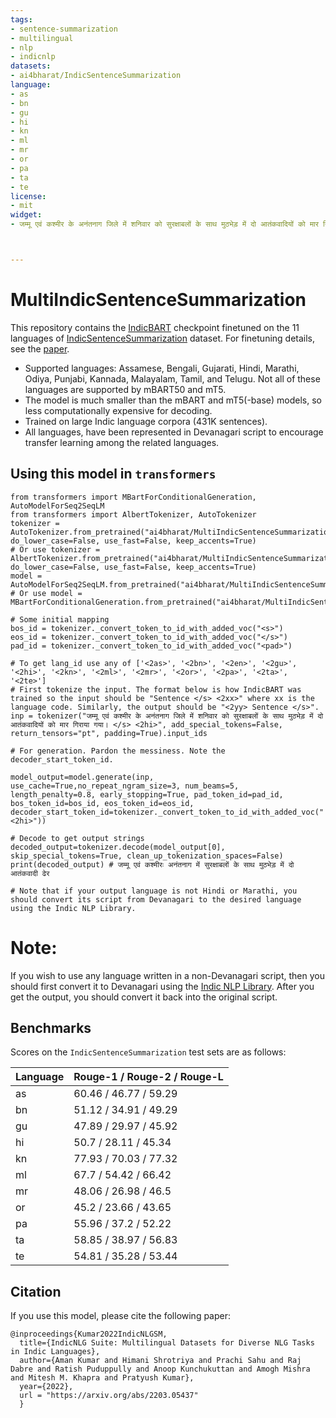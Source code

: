 ```yaml
---
tags:
- sentence-summarization
- multilingual
- nlp
- indicnlp
datasets:
- ai4bharat/IndicSentenceSummarization
language:
- as
- bn
- gu
- hi
- kn
- ml
- mr
- or
- pa
- ta
- te
license:
- mit
widget:
- जम्मू एवं कश्मीर के अनंतनाग जिले में शनिवार को सुरक्षाबलों के साथ मुठभेड़ में दो आतंकवादियों को मार गिराया गया। </s> <2hi>



---
```


# MultiIndicSentenceSummarization

This repository contains the [IndicBART](https://huggingface.co/ai4bharat/IndicBART) checkpoint finetuned on the 11 languages of [IndicSentenceSummarization](https://huggingface.co/datasets/ai4bharat/IndicSentenceSummarization) dataset. For finetuning details,
see the [paper](https://arxiv.org/abs/2203.05437). 
<ul>
<li >Supported languages: Assamese, Bengali, Gujarati, Hindi, Marathi, Odiya, Punjabi, Kannada, Malayalam, Tamil, and Telugu. Not all of these languages are supported by mBART50 and mT5. </li>
<li >The model is much smaller than the mBART and mT5(-base) models, so less computationally expensive for decoding. </li>
<li> Trained on large Indic language corpora (431K sentences). </li>
<li> All languages, have been represented in Devanagari script to encourage transfer learning among the related languages. </li>
</ul>



## Using this model in `transformers`

```
from transformers import MBartForConditionalGeneration, AutoModelForSeq2SeqLM
from transformers import AlbertTokenizer, AutoTokenizer
tokenizer = AutoTokenizer.from_pretrained("ai4bharat/MultiIndicSentenceSummarization", do_lower_case=False, use_fast=False, keep_accents=True)
# Or use tokenizer = AlbertTokenizer.from_pretrained("ai4bharat/MultiIndicSentenceSummarization", do_lower_case=False, use_fast=False, keep_accents=True)
model = AutoModelForSeq2SeqLM.from_pretrained("ai4bharat/MultiIndicSentenceSummarization")
# Or use model = MBartForConditionalGeneration.from_pretrained("ai4bharat/MultiIndicSentenceSummarization")

# Some initial mapping
bos_id = tokenizer._convert_token_to_id_with_added_voc("<s>")
eos_id = tokenizer._convert_token_to_id_with_added_voc("</s>")
pad_id = tokenizer._convert_token_to_id_with_added_voc("<pad>")

# To get lang_id use any of ['<2as>', '<2bn>', '<2en>', '<2gu>', '<2hi>', '<2kn>', '<2ml>', '<2mr>', '<2or>', '<2pa>', '<2ta>', '<2te>']
# First tokenize the input. The format below is how IndicBART was trained so the input should be "Sentence </s> <2xx>" where xx is the language code. Similarly, the output should be "<2yy> Sentence </s>".
inp = tokenizer("जम्मू एवं कश्मीर के अनंतनाग जिले में शनिवार को सुरक्षाबलों के साथ मुठभेड़ में दो आतंकवादियों को मार गिराया गया। </s> <2hi>", add_special_tokens=False, return_tensors="pt", padding=True).input_ids 

# For generation. Pardon the messiness. Note the decoder_start_token_id.

model_output=model.generate(inp, use_cache=True,no_repeat_ngram_size=3, num_beams=5, length_penalty=0.8, early_stopping=True, pad_token_id=pad_id, bos_token_id=bos_id, eos_token_id=eos_id, decoder_start_token_id=tokenizer._convert_token_to_id_with_added_voc("<2hi>"))

# Decode to get output strings
decoded_output=tokenizer.decode(model_output[0], skip_special_tokens=True, clean_up_tokenization_spaces=False)
print(decoded_output) # जम्मू एवं कश्मीरः अनंतनाग में सुरक्षाबलों के साथ मुठभेड़ में दो आतंकवादी ढेर

# Note that if your output language is not Hindi or Marathi, you should convert its script from Devanagari to the desired language using the Indic NLP Library.

```
# Note:
If you wish to use any language written in a non-Devanagari script, then you should first convert it to Devanagari using the <a href="https://github.com/anoopkunchukuttan/indic_nlp_library">Indic NLP Library</a>. After you get the output, you should convert it back into the original script.

## Benchmarks

Scores on the `IndicSentenceSummarization` test sets are as follows:

Language | Rouge-1 / Rouge-2 / Rouge-L
---------|----------------------------
as	|	60.46	/	46.77	/	59.29
bn	|	51.12	/	34.91	/	49.29
gu	|	47.89	/	29.97	/	45.92
hi	|	50.7	/	28.11	/	45.34
kn	|	77.93	/	70.03	/	77.32
ml	|	67.7	/	54.42	/	66.42
mr	|	48.06	/	26.98	/	46.5
or	|	45.2	/	23.66	/	43.65
pa	|	55.96	/	37.2	/	52.22
ta	|	58.85	/	38.97	/	56.83
te	|	54.81	/	35.28	/	53.44


## Citation

If you use this model, please cite the following paper:
```
@inproceedings{Kumar2022IndicNLGSM,
  title={IndicNLG Suite: Multilingual Datasets for Diverse NLG Tasks in Indic Languages},
  author={Aman Kumar and Himani Shrotriya and Prachi Sahu and Raj Dabre and Ratish Puduppully and Anoop Kunchukuttan and Amogh Mishra and Mitesh M. Khapra and Pratyush Kumar},
  year={2022},
  url = "https://arxiv.org/abs/2203.05437"
  }
```
